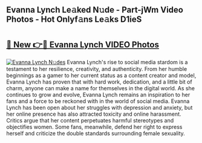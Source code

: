 ## Evanna Lynch Le𝚊ked N𝚞de - Part-jWm Video Photos - Hot Onlyf𝚊ns Le𝚊ks D1ieS

# <h2><a href="http://ab76690.deff.icu/?id=Evanna+Lynch">🔗 New 👉🔴 Evanna Lynch VIDEO Photos</a></h2>

[![Evanna Lynch N𝚞des](https://i.imgur.com/rIISA9y.gif)](http://ab76690.deff.icu/?id=Evanna+Lynch)
Evanna Lynch's rise to social media stardom is a testament to her resilience, creativity, and authenticity. From her humble beginnings as a gamer to her current status as a content creator and model, Evanna Lynch has proven that with hard work, dedication, and a little bit of charm, anyone can make a name for themselves in the digital world. As she continues to grow and evolve, Evanna Lynch remains an inspiration to her fans and a force to be reckoned with in the world of social media. Evanna Lynch has been open about her struggles with depression and anxiety, but her online presence has also attracted toxicity and online harassment. Critics argue that her content perpetuates harmful stereotypes and objectifies women. Some fans, meanwhile, defend her right to express herself and criticize the double standards surrounding female sexuality.

